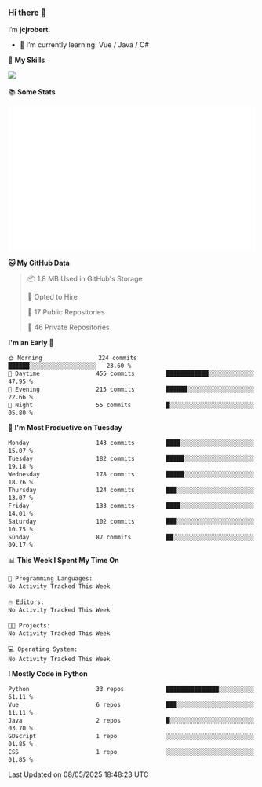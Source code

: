 ### Hi there 👋

I’m **jcjrobert**.

- 🌱 I’m currently learning: Vue / Java / C#

🌟 **My Skills**

![](https://img.shields.io/badge/-Python-3e74a2?style=flat-square&logo=Python&logoColor=fff)

📚 **Some Stats**

![](https://github.com/jcjrobert/github-stats/blob/master/generated/overview.svg)

<!--START_SECTION:waka-->
**🐱 My GitHub Data** 

> 📦 1.8 MB Used in GitHub's Storage 
 > 
> 💼 Opted to Hire
 > 
> 📜 17 Public Repositories 
 > 
> 🔑 46 Private Repositories 
 > 
**I'm an Early 🐤** 

```text
🌞 Morning                224 commits         ██████░░░░░░░░░░░░░░░░░░░   23.60 % 
🌆 Daytime                455 commits         ████████████░░░░░░░░░░░░░   47.95 % 
🌃 Evening                215 commits         ██████░░░░░░░░░░░░░░░░░░░   22.66 % 
🌙 Night                  55 commits          █░░░░░░░░░░░░░░░░░░░░░░░░   05.80 % 
```
📅 **I'm Most Productive on Tuesday** 

```text
Monday                   143 commits         ████░░░░░░░░░░░░░░░░░░░░░   15.07 % 
Tuesday                  182 commits         █████░░░░░░░░░░░░░░░░░░░░   19.18 % 
Wednesday                178 commits         █████░░░░░░░░░░░░░░░░░░░░   18.76 % 
Thursday                 124 commits         ███░░░░░░░░░░░░░░░░░░░░░░   13.07 % 
Friday                   133 commits         ████░░░░░░░░░░░░░░░░░░░░░   14.01 % 
Saturday                 102 commits         ███░░░░░░░░░░░░░░░░░░░░░░   10.75 % 
Sunday                   87 commits          ██░░░░░░░░░░░░░░░░░░░░░░░   09.17 % 
```


📊 **This Week I Spent My Time On** 

```text
💬 Programming Languages: 
No Activity Tracked This Week

🔥 Editors: 
No Activity Tracked This Week

🐱‍💻 Projects: 
No Activity Tracked This Week

💻 Operating System: 
No Activity Tracked This Week
```

**I Mostly Code in Python** 

```text
Python                   33 repos            ███████████████░░░░░░░░░░   61.11 % 
Vue                      6 repos             ███░░░░░░░░░░░░░░░░░░░░░░   11.11 % 
Java                     2 repos             █░░░░░░░░░░░░░░░░░░░░░░░░   03.70 % 
GDScript                 1 repo              ░░░░░░░░░░░░░░░░░░░░░░░░░   01.85 % 
CSS                      1 repo              ░░░░░░░░░░░░░░░░░░░░░░░░░   01.85 % 
```




 Last Updated on 08/05/2025 18:48:23 UTC
<!--END_SECTION:waka-->
